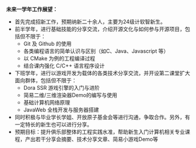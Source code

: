 **未来一学年工作展望：**

- 首先完成招新工作，预期纳新二十余人，主要为24级计软智新生。
- 前半学年，进行基础技能的分享交流，介绍开源文化与如何参与开源项目，包括但不限于：
  - Git 及 Github 的使用
  - 各类编程语言的简单认识与区别（如C、Java、Javascript 等）
  - 以 CMake 为例的工程编译过程
  - 结合课内强化 C/C++ 语言程序设计
- 下班学年，进行以游戏开发为载体的各类技术分享交流，并开设第二课堂扩大面向群体，包括但不限于：
  - Dora SSR 游戏引擎的入门与进阶
  - 简易二维/三维渲染器Demo的编写与使用
  - 基础计算机网络原理
  - JavaWeb 全栈开发与服务器搭建
- 同时积极与毕业学长学姐、开放原子基金会等进行沟通，争取合作。另外，有一定特长的新生也可以进行分享。
- 预期目标：提升俱乐部整体的工程实践水准，帮助新生入门计算机相关专业课程，产出若干分享会摘要、技术分享文章、简易小游戏Demo等